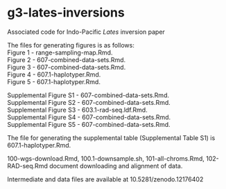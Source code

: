 # g3-lates-inversions
Associated code for Indo-Pacific _Lates_ inversion paper

The files for generating figures is as follows:      
Figure 1 - range-sampling-map.Rmd.        
Figure 2 - 607-combined-data-sets.Rmd.    
Figure 3 - 607-combined-data-sets.Rmd.   
Figure 4 - 607.1-haplotyper.Rmd.    
Figure 5 - 607.1-haplotyper.Rmd.    

Supplemental Figure S1 - 607-combined-data-sets.Rmd.   
Supplemental Figure S2 - 607-combined-data-sets.Rmd.   
Supplemental Figure S3 - 603.1-rad-seq.ldf.Rmd.    
Supplemental Figure S4 - 607-combined-data-sets.Rmd.    
Supplemental Figure S5 - 607-combined-data-sets.Rmd.   

The file for generating the supplemental table (Supplemental Table S1) is 607.1-haplotyper.Rmd.  

100-wgs-download.Rmd, 100.1-downsample.sh, 101-all-chroms.Rmd, 102-RAD-seq.Rmd document downloading and alignment of data.   

Intermediate and data files are available at 10.5281/zenodo.12176402

